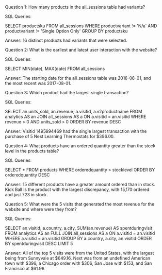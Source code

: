 Question 1: 
How many products in the all_sessions table had variants?

SQL Queries:

SELECT productsku FROM all_sessions
WHERE productvariant != 'N/a' AND productvariant != 'Single Option Only'
GROUP BY productsku

Answer: 
16 distinct products had variants that were selected.


Question 2: 
What is the earliest and latest user interaction with the website?

SQL Queries:

SELECT MIN(date), MAX(date) 
FROM all_sessions

Answer:
The starting date for the all_sessions table was 2016-08-01, and the most recent was 2017-08-01. 



Question 3: 
Which product had the largest single transaction?

SQL Queries:

SELECT an.units_sold, an.revenue, a.visitid, a.v2productname
FROM analytics AS an
JOIN all_sessions AS a ON a.visitid = an.visitid
WHERE revenue > 0 AND units_sold > 0 
ORDER BY revenue DESC

Answer:
Visitid 1495994469 had the single largest transaction with the purchase of 5 Nest Learning Thermostats for $396.00.


Question 4: 
What products have an ordered quantity greater than the stock level in the products table?

SQL Queries:

SELECT * 
FROM products 
WHERE orderedquantity > stocklevel
ORDER BY orderedquantity DESC

Answer:
15 different products have a greater amount ordered than in stock. Kick Ball is the product with the largest discrepancy, with 15,170 ordered and just 723 in stock.


Question 5: 
What were the 5 visits that generated the most revenue for the website and where were they from?

SQL Queries:

SELECT an.visitid, a.country, a.city, SUM(an.revenue) AS spentduringvisit
FROM analytics AS an
FULL JOIN all_sessions AS a ON a.visitid = an.visitid
WHERE a.visitid = an.visitid
GROUP BY a.country, a.city, an.visitid
ORDER BY spentduringvisit DESC LIMIT 5

Answer:
All of the top 5 visits were from the United States, with the largest being from Sunnyvale at $649.16. Next was from an undefined American town with $396, a Chicago order with $306, San Jose with $153, and San Francisco at $61.98.
